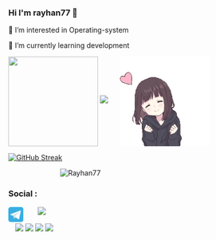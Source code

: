### Hi I'm rayhan77 👋

👀 I’m interested in Operating-system


🌱 I’m currently learning development

<img src="https://i.imgur.com/VP9QIDJ.gif" width="180px" height="180px" align="center">

<img src="https://github-readme-stats.vercel.app/api?username=RayhanDz&&show_icons=true&title_color=ffffff&icon_color=bb2acf&text_color=daf7dc&bg_color=151515">

<img src="https://github.com/CyberTechWorld/CyberTechWorld/blob/main/anime%201.gif" width="180px" height="180px" align="right" style="padding-left: 0px; padding-right: 100px;">

[![GitHub Streak](https://github-readme-streak-stats.herokuapp.com?user=RayhanDz&theme=tokyonight)](https://git.io/streak-stats)

<p><img width="400px" height="200px" align="right" src="https://github-readme-stats.vercel.app/api/top-langs/?username=RayhanDz&layout=compact&&theme=tokyonight" alt="Rayhan77" /></p>

<p align="left"> <ing src="https://gifs.alphacoders.com/gifs/view/9881" /> <p/>





<br>
<h3 align="left">Social :</h3> 
<a href="https://t.me/yuukinawa">
  <img align="left" alt="RayhanDz's" Telegram" width="30px" src="https://raw.githubusercontent.com/edent/SuperTinyIcons/master/images/svg/telegram.svg" />
</a>

<p align = "center">
 <img  width="3000px" src="https://activity-graph.herokuapp.com/graph?username=RayhanDz&theme=redical">
</p>  


<p align="center">
 <img src="https://komarev.com/ghpvc/?username=RayhanDz&style=flat-square"/>
 <img src="https://badges.pufler.dev/years/RayhanDz"/>
 <img src="https://badges.pufler.dev/repos/RayhanDz"/>
 <img src="https://badges.pufler.dev/commits/monthly/RayhanDz"/>
 <!--
 <img src="https://img.shields.io/badge/dynamic/json?logo=github&label=GitHub+Followers&labelColor=282c34&color=181717&query=%24.data.totalSubs&url=https%3A%2F%2Fapi.spencerwoo.com%2Fsubstats%2F%3Fsource%3Dgithub%26queryKey%3DNaissAA&longCache=true"/>
 -->
</p>
